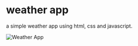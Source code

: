 # weather app

a simple weather app using html, css and javascript.

![Weather App](\images\weatherapp.png "Weather App")